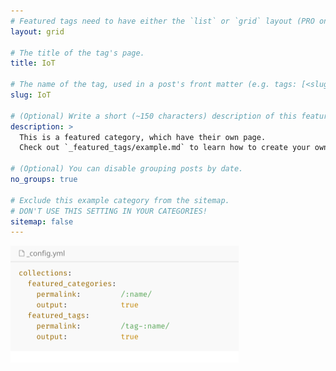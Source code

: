 ```yaml
---
# Featured tags need to have either the `list` or `grid` layout (PRO only).
layout: grid

# The title of the tag's page.
title: IoT

# The name of the tag, used in a post's front matter (e.g. tags: [<slug>]).
slug: IoT

# (Optional) Write a short (~150 characters) description of this featured tag.
description: >
  This is a featured category, which have their own page.
  Check out `_featured_tags/example.md` to learn how to create your own.

# (Optional) You can disable grouping posts by date.
no_groups: true

# Exclude this example category from the sitemap.
# DON'T USE THIS SETTING IN YOUR CATEGORIES!
sitemap: false
---
```


![picture 1](../images/d78f5f70573f832a714cd46292adc0832fc00019cc258c92946613a2d314bd80.png)  
